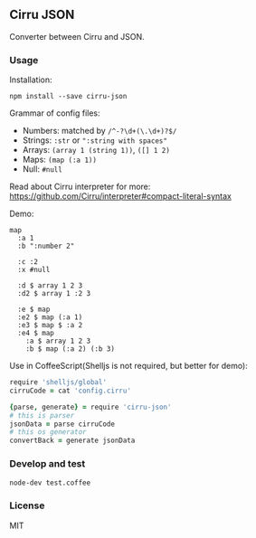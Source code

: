 
Cirru JSON
------

Converter between Cirru and JSON.

### Usage

Installation:

```
npm install --save cirru-json
```

Grammar of config files:

* Numbers: matched by `/^-?\d+(\.\d+)?$/`
* Strings: `:str` or `":string with spaces"`
* Arrays: `(array 1 (string 1))`, `([] 1 2)`
* Maps: `(map (:a 1))`
* Null: `#null`

Read about Cirru interpreter for more:
https://github.com/Cirru/interpreter#compact-literal-syntax

Demo:

```cirru
map
  :a 1
  :b ":number 2"

  :c :2
  :x #null

  :d $ array 1 2 3
  :d2 $ array 1 :2 3

  :e $ map
  :e2 $ map (:a 1)
  :e3 $ map $ :a 2
  :e4 $ map
    :a $ array 1 2 3
    :b $ map (:a 2) (:b 3)
```

Use in CoffeeScript(Shelljs is not required, but better for demo):

```coffee
require 'shelljs/global'
cirruCode = cat 'config.cirru'

{parse, generate} = require 'cirru-json'
# this is parser
jsonData = parse cirruCode
# this os generator
convertBack = generate jsonData
```

### Develop and test

```bash
node-dev test.coffee
```

### License

MIT